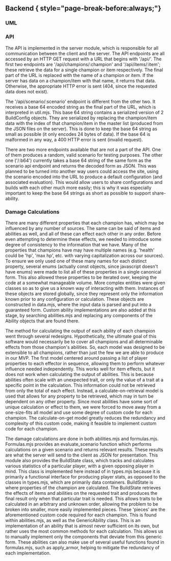 ## Backend { style="page-break-before:always;"}

 
### UML

### API

The API is implemented in the server module, which is responsible for all communication between the client and the server. The API endpoints are all accessed by an HTTP GET request with a URL that begins with '/api/'. The first two endpoints are '/api/champions/:champion' and '/api/items/:item'; these retrieve the data for a single champion or item respectively. The final part of the URL is replaced with the name of a champion or item. If the server has data on a champion/item with that name, it returns that data. Otherwise, the appropriate HTTP error is sent (404, since the requested data does not exist).

The '/api/scenario/:scenario' endpoint is different from the other two. It receives a base 64 encoded string as the final part of the URL, which is interpreted in util.mjs. This base 64 string contains a serialized version of 2 BuildConfig objects. They are serialized by replacing the champion/item data with the index of that champion/item in the master list (produced from the JSON files on the server). This is done to keep the base 64 string as small as possible (it only encodes 24 bytes of data). If the base 64 is malformed in any way, a 400 HTTP error is sent (invalid request).

There are two more endpoints available that are not a part of the API. One of them produces a random, valid scenario for testing purposes. The other one ('/:b64') currently takes a base 64 string of the same form as the scenario api endpoint and returns the decoded form as JSON. This was planned to be turned into another way users could access the site, using the scenario encoded into the URL to produce a default configuration (and associated evaluation). This would allow users to share configurations and builds with each other much more easily; this is why it was especially important to keep the base 64 strings as short as possible to support share-ability.

### Damage Calculations

There are many different properties that each champion has, which may be influenced by any number of sources. The same can be said of items and abilities as well, and all of these can effect each other in any order. Before even attempting to determine these effects, we needed to introduce some degree of consistency to the information that we have. Many of the properties that champions have may have multiple names (e.g. 'health' could be 'hp', 'max hp', etc. with varying capitalization across our sources). To ensure we only used one of these many names for each distinct property, several enums (actually const objects, since javascript doesn't have enums) were made to list all of these properties in a single canonical form. This also allowed these properties to be iterated over, keeping the code at a somewhat manageable volume. More complex entities were given classes so as to give us a known way of interacting with them. Instances of these objects are stored globally, since they represent only the information known prior to any configuration or calculation. These objects are constructed in data.mjs, where the input data is parsed and put into a guaranteed form. Custom ability implementations are also added at this stage, by searching abilities.mjs and replacing any components of the Ability objects that are found there.

The method for calculating the output of each ability of each champion went through several redesigns. Hypothetically, the ultimate goal of this software would necessarily be to cover all champions and all determinable effects from those champion's abilities. So, each model was designed to be extensible to all champions, rather than just the few we are able to produce in our MVP. The first model centered around passing a list of player properties to each effector in sequence, allowing them to perform whatever influence needed independently. This works well for item effects, but it does not work when calculating the output of abilities. This is because abilities often scale with an unexpected trait, or only the value of a trait at a specific point in the calculation. This information could not be retrieved from only the total of each effect. Instead, a calculate-on-retrieval model is used that allows for any property to be retrieved, which may in turn be dependent on any other property. Since most abilities have some sort of unique calculation or effect to them, we were forced to move away from a one-size-fits all model and use some degree of custom code for each champion. The calculate-on-get model greatly reduces the redundancy and complexity of this custom code, making it feasible to implement custom code for each champion.

The damage calculations are done in both abilities.mjs and formulas.mjs. Formulas.mjs provides an evaluate_scenario function which performs calculations on a given scenario and returns relevant results. These results are what the server will send to the client as JSON for presentation. This module also provides the BuildState class, which tracks and calculates various statistics of a particular player, with a given opposing player in mind. This class is implemented here instead of in types.mjs because it is primarily a functional interface for producing player stats, as opposed to the classes in types.mjs, which are primarily data containers. BuildState is where properties of the champion are calculated. The BuildState retrieves the effects of items and abilities on the requested trait and produces the final result only when that particular trait is needed. This allows traits to be calculated in an arbitrary and unknown order, allowing the problem to be broken into smaller, more easily implemented pieces. These 'pieces' are the aforementioned custom code required for each champion. This is found within abilities.mjs, as well as the GenericAbility class. This is an implementation of an ability that is almost never sufficient on its own, but rather uses the most common methods for each calculation. This allows us to manually implement only the components that deviate from this generic form. These abilities can also make use of several useful functions found in formulas.mjs, such as apply_armor, helping to mitigate the redundancy of each implementation.

